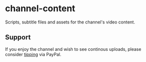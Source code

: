 # channel-content
Scripts, subtitle files and assets for the channel's video content.
## Support
If you enjoy the channel and wish to see continous uploads, please consider [tipping](https://paypal.me/bglamours) via PayPal.
